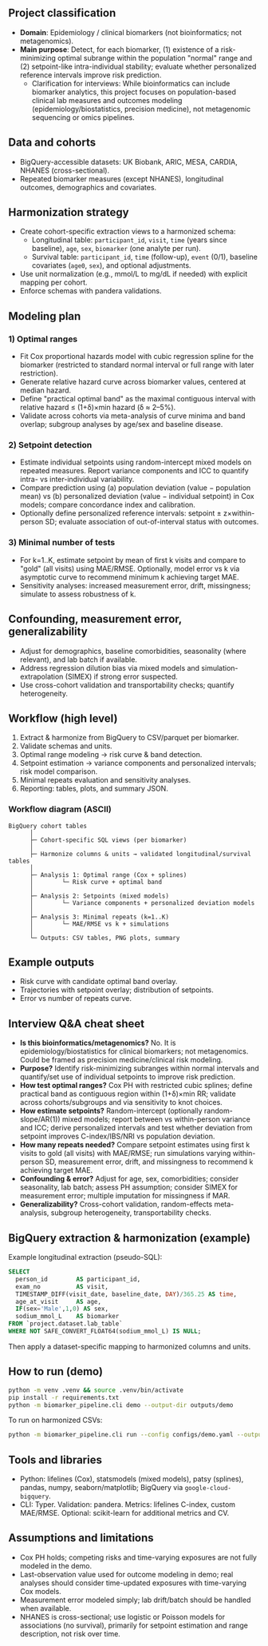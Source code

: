 ## Project classification
- **Domain**: Epidemiology / clinical biomarkers (not bioinformatics; not metagenomics).
- **Main purpose**: Detect, for each biomarker, (1) existence of a risk-minimizing optimal subrange within the population "normal" range and (2) setpoint-like intra-individual stability; evaluate whether personalized reference intervals improve risk prediction.
  - Clarification for interviews: While bioinformatics can include biomarker analytics, this project focuses on population-based clinical lab measures and outcomes modeling (epidemiology/biostatistics, precision medicine), not metagenomic sequencing or omics pipelines.

## Data and cohorts
- BigQuery-accessible datasets: UK Biobank, ARIC, MESA, CARDIA, NHANES (cross-sectional).
- Repeated biomarker measures (except NHANES), longitudinal outcomes, demographics and covariates.

## Harmonization strategy
- Create cohort-specific extraction views to a harmonized schema:
  - Longitudinal table: `participant_id`, `visit`, `time` (years since baseline), `age`, `sex`, `biomarker` (one analyte per run).
  - Survival table: `participant_id`, `time` (follow-up), `event` (0/1), baseline covariates (`age0`, `sex`), and optional adjustments.
- Use unit normalization (e.g., mmol/L to mg/dL if needed) with explicit mapping per cohort.
- Enforce schemas with pandera validations.

## Modeling plan

### 1) Optimal ranges
- Fit Cox proportional hazards model with cubic regression spline for the biomarker (restricted to standard normal interval or full range with later restriction).
- Generate relative hazard curve across biomarker values, centered at median hazard.
- Define "practical optimal band" as the maximal contiguous interval with relative hazard ≤ (1+δ)×min hazard (δ ≈ 2–5%).
- Validate across cohorts via meta-analysis of curve minima and band overlap; subgroup analyses by age/sex and baseline disease.

### 2) Setpoint detection
- Estimate individual setpoints using random-intercept mixed models on repeated measures. Report variance components and ICC to quantify intra- vs inter-individual variability.
- Compare prediction using (a) population deviation (value − population mean) vs (b) personalized deviation (value − individual setpoint) in Cox models; compare concordance index and calibration.
- Optionally define personalized reference intervals: setpoint ± z×within-person SD; evaluate association of out-of-interval status with outcomes.

### 3) Minimal number of tests
- For k=1..K, estimate setpoint by mean of first k visits and compare to "gold" (all visits) using MAE/RMSE. Optionally, model error vs k via asymptotic curve to recommend minimum k achieving target MAE.
- Sensitivity analyses: increased measurement error, drift, missingness; simulate to assess robustness of k.

## Confounding, measurement error, generalizability
- Adjust for demographics, baseline comorbidities, seasonality (where relevant), and lab batch if available.
- Address regression dilution bias via mixed models and simulation-extrapolation (SIMEX) if strong error suspected.
- Use cross-cohort validation and transportability checks; quantify heterogeneity.

## Workflow (high level)
1. Extract & harmonize from BigQuery to CSV/parquet per biomarker.
2. Validate schemas and units.
3. Optimal range modeling → risk curve & band detection.
4. Setpoint estimation → variance components and personalized intervals; risk model comparison.
5. Minimal repeats evaluation and sensitivity analyses.
6. Reporting: tables, plots, and summary JSON.

### Workflow diagram (ASCII)
```
BigQuery cohort tables
      │
      ├─ Cohort-specific SQL views (per biomarker)
      │
      ├─ Harmonize columns & units → validated longitudinal/survival tables
      │
      ├─ Analysis 1: Optimal range (Cox + splines)
      │        └─ Risk curve + optimal band
      │
      ├─ Analysis 2: Setpoints (mixed models)
      │        └─ Variance components + personalized deviation models
      │
      ├─ Analysis 3: Minimal repeats (k=1..K)
      │        └─ MAE/RMSE vs k + simulations
      │
      └─ Outputs: CSV tables, PNG plots, summary
```

## Example outputs
- Risk curve with candidate optimal band overlay.
- Trajectories with setpoint overlay; distribution of setpoints.
- Error vs number of repeats curve.

## Interview Q&A cheat sheet
- **Is this bioinformatics/metagenomics?** No. It is epidemiology/biostatistics for clinical biomarkers; not metagenomics. Could be framed as precision medicine/clinical risk modeling.
- **Purpose?** Identify risk-minimizing subranges within normal intervals and quantify/set use of individual setpoints to improve risk prediction.
- **How test optimal ranges?** Cox PH with restricted cubic splines; define practical band as contiguous region within (1+δ)×min RR; validate across cohorts/subgroups and via sensitivity to knot choices.
- **How estimate setpoints?** Random-intercept (optionally random-slope/AR(1)) mixed models; report between vs within-person variance and ICC; derive personalized intervals and test whether deviation from setpoint improves C-index/IBS/NRI vs population deviation.
- **How many repeats needed?** Compare setpoint estimates using first k visits to gold (all visits) with MAE/RMSE; run simulations varying within-person SD, measurement error, drift, and missingness to recommend k achieving target MAE.
- **Confounding & error?** Adjust for age, sex, comorbidities; consider seasonality, lab batch; assess PH assumption; consider SIMEX for measurement error; multiple imputation for missingness if MAR.
- **Generalizability?** Cross-cohort validation, random-effects meta-analysis, subgroup heterogeneity, transportability checks.

## BigQuery extraction & harmonization (example)
Example longitudinal extraction (pseudo-SQL):
```sql
SELECT
  person_id        AS participant_id,
  exam_no          AS visit,
  TIMESTAMP_DIFF(visit_date, baseline_date, DAY)/365.25 AS time,
  age_at_visit     AS age,
  IF(sex='Male',1,0) AS sex,
  sodium_mmol_L    AS biomarker
FROM `project.dataset.lab_table`
WHERE NOT SAFE_CONVERT_FLOAT64(sodium_mmol_L) IS NULL;
```
Then apply a dataset-specific mapping to harmonized columns and units.

## How to run (demo)
```bash
python -m venv .venv && source .venv/bin/activate
pip install -r requirements.txt
python -m biomarker_pipeline.cli demo --output-dir outputs/demo
```

To run on harmonized CSVs:
```bash
python -m biomarker_pipeline.cli run --config configs/demo.yaml --output-dir outputs/run1
```

## Tools and libraries
- Python: lifelines (Cox), statsmodels (mixed models), patsy (splines), pandas, numpy, seaborn/matplotlib; BigQuery via `google-cloud-bigquery`.
 - CLI: Typer. Validation: pandera. Metrics: lifelines C-index, custom MAE/RMSE. Optional: scikit-learn for additional metrics and CV.

## Assumptions and limitations
- Cox PH holds; competing risks and time-varying exposures are not fully modeled in the demo.
- Last-observation value used for outcome modeling in demo; real analyses should consider time-updated exposures with time-varying Cox models.
- Measurement error modeled simply; lab drift/batch should be handled when available.
 - NHANES is cross-sectional; use logistic or Poisson models for associations (no survival), primarily for setpoint estimation and range description, not risk over time.
